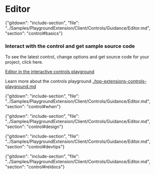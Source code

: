 ﻿# Editor

{"gitdown": "include-section", "file": "../Samples/PlaygroundExtension/Client/Controls/Guidance/Editor.md", "section": "control#basics"}

<!-- TODO get an IMAGE to embed here -->

### Interact with the control and get sample source code
To see the latest control, change options and get source code for your project, click here.

<a href="https://ms.portal.azure.com/?Microsoft_Azure_Playground=true#blade/Microsoft_Azure_Playground/ControlsIndexBlade/EditorPlayground" target="_blank">Editor in the interactive controls playground</a>

Learn more about the controls playground [./top-extensions-controls-playground.md](./top-extensions-controls-playground.md)


<!-- TODO get an SAMPLE CODE to embed here -->

{"gitdown": "include-section", "file": "../Samples/PlaygroundExtension/Client/Controls/Guidance/Editor.md", "section": "control#when"}

{"gitdown": "include-section", "file": "../Samples/PlaygroundExtension/Client/Controls/Guidance/Editor.md", "section": "control#design"}

{"gitdown": "include-section", "file": "../Samples/PlaygroundExtension/Client/Controls/Guidance/Editor.md", "section": "control#devtips"}

{"gitdown": "include-section", "file": "../Samples/PlaygroundExtension/Client/Controls/Guidance/Editor.md", "section": "control#reldocs"}
